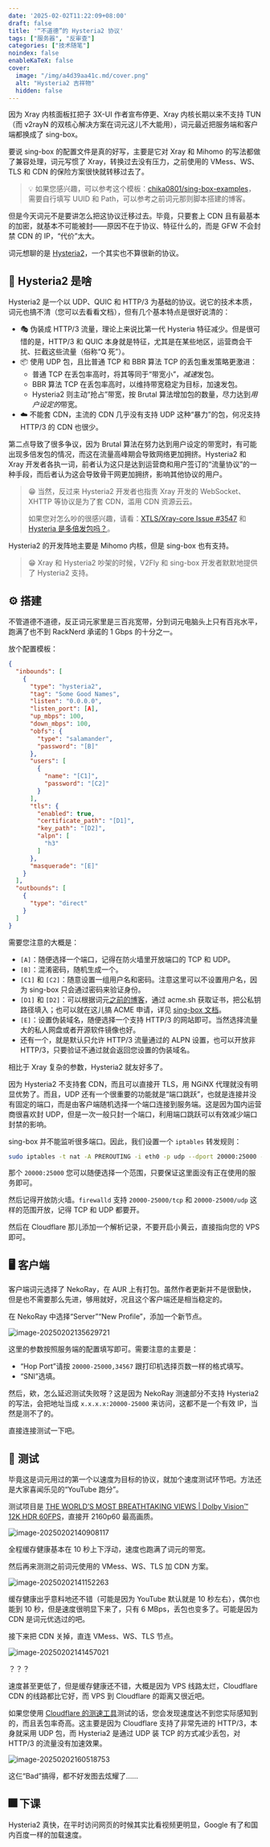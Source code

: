```yaml
---
date: '2025-02-02T11:22:09+08:00'
draft: false
title: '“不道德”的 Hysteria2 协议'
tags: ["服务器", "反审查"]
categories: ["技术随笔"]
noindex: false
enableKaTeX: false
cover:
  image: "/img/a4d39aa41c.md/cover.png"
  alt: "Hysteria2 吉祥物"
  hidden: false
---
```


因为 Xray 内核面板扛把子 3X-UI 作者宣布停更、Xray 内核长期以来不支持 TUN（而 v2rayN 的双核心解决方案在词元这儿不大能用），词元最近把服务端和客户端都换成了 sing-box。

要说 sing-box 的配置文件是真的好写，主要是它对 Xray 和 Mihomo 的写法都做了兼容处理，词元写惯了 Xray，转换过去没有压力，之前使用的 VMess、WS、TLS 和 CDN 的保险方案很快就转移过去了。

> 💡 如果您感兴趣，可以参考这个模板：[chika0801/sing-box-examples](https://github.com/chika0801/sing-box-examples/tree/main/VMess-WebSocket-TLS)，需要自行填写 UUID 和 Path，可以参考之前词元那则脚本搭建的博客。

但是今天词元不是要讲怎么把这协议迁移过去。毕竟，只要套上 CDN 且有最基本的加密，就基本不可能被封——原因不在于协议、特征什么的，而是 GFW 不会封禁 CDN 的 IP，“代价”太大。

词元想聊的是 [Hysteria2](https://v2.hysteria.network/)，一个其实也不算很新的协议。

## 🤬 Hysteria2 是啥

Hysteria2 是一个以 UDP、QUIC 和 HTTP/3 为基础的协议。说它的技术本质，词元也搞不清（您可以去看看文档），但有几个基本特点是很好说清的：

- 🎭 伪装成 HTTP/3 流量，理论上来说比第一代 Hysteria 特征减少。但是很可惜的是，HTTP/3 和 QUIC 本身就是特征，尤其是在某些地区，运营商会干扰、拦截这些流量（俗称“Q 死”）。
- 📦 使用 UDP 包，且比普通 TCP 和 BBR 算法 TCP 的丢包重发策略更激进：
  - 普通 TCP 在丢包率高时，将其等同于“带宽小”，*减速*发包。
  - BBR 算法 TCP 在丢包率高时，以维持带宽稳定为目标，加速发包。
  - Hysteria2 则主动“抢占”带宽，按 Brutal 算法增加包的数量，尽力达到*用户设定的*带宽。
- ☁️ 不能套 CDN，主流的 CDN 几乎没有支持 UDP 这种“暴力”的包，何况支持 HTTP/3 的 CDN 也很少。

第二点导致了很多争议，因为 Brutal 算法在努力达到用户设定的带宽时，有可能出现多倍发包的情况，而这在流量高峰期会导致网络更加拥挤。Hysteria2 和 Xray 开发者各执一词，前者认为这只是达到运营商和用户签订的“流量协议”的一种手段，而后者认为这会导致骨干网更加拥挤，影响其他协议的用户。

> 😁 当然，反过来 Hysteria2 开发者也指责 Xray 开发的 WebSocket、XHTTP 等协议是为了套 CDN，滥用 CDN 资源云云。
>
> 如果您对怎么吵的很感兴趣，请看：[XTLS/Xray-core Issue #3547](https://github.com/XTLS/Xray-core/issues/3547) 和 [Hysteria 是多倍发包吗？](https://v2.hysteria.network/zh/docs/misc/Hysteria-Brutal/)。

Hysteria2 的开发阵地主要是 Mihomo 内核，但是 sing-box 也有支持。

> 😁 Xray 和 Hysteria2 吵架的时候，V2Fly 和 sing-box 开发者默默地提供了 Hysteria2 支持。

## ⚙️ 搭建

不管道德不道德，反正词元家里是三百兆宽带，分到词元电脑头上只有百兆水平，跑满了也不到 RackNerd 承诺的 1 Gbps 的十分之一。

放个配置模板：

```json
{
  "inbounds": [
    {
      "type": "hysteria2",
      "tag": "Some Good Names",
      "listen": "0.0.0.0",
      "listen_port": [A],
      "up_mbps": 100,
      "down_mbps": 100,
      "obfs": {
        "type": "salamander",
        "password": "[B]"
      },
      "users": [
        {
          "name": "[C1]",
          "password": "[C2]"
        }
      ],
      "tls": {
        "enabled": true,
        "certificate_path": "[D1]",
        "key_path": "[D2]",
        "alpn": [
          "h3"
        ]
      },
      "masquerade": "[E]"
    }
  ],
  "outbounds": [
    {
      "type": "direct"
    }
  ]
}

```

需要您注意的大概是：

- `[A]`：随便选择一个端口，记得在防火墙里开放端口的 TCP 和 UDP。
- `[B]`：混淆密码，随机生成一个。
- `[C1]` 和 `[C2]`：随意设置一组用户名和密码。注意这里可以不设置用户名，因为 sing-box 只会通过密码来验证身份。
- `[D1]` 和 `[D2]`：可以根据词元[之前的博客](https://hi.bug-barrel.top/posts/0f3b05da2b/)，通过 acme.sh 获取证书，把公私钥路径填入；也可以就在这儿搞 ACME 申请，详见 [sing-box 文档](https://sing-box.sagernet.org/configuration/shared/tls/)。
- `[E]`：设置伪装域名，随便选择一个支持 HTTP/3 的网站即可。当然选择流量大的私人网盘或者开源软件镜像也好。
- 还有一个，就是默认只允许 HTTP/3 流量通过的 ALPN 设置，也可以开放非 HTTP/3，只要验证不通过就会返回您设置的伪装域名。

相比于 Xray 复杂的参数，Hysteria2 就友好多了。

因为 Hysteria2 不支持套 CDN，而且可以直接开 TLS，用 NGiNX 代理就没有明显优势了。而且，UDP 还有一个很重要的功能就是“端口跳跃”，也就是连接并没有固定的端口，而是由客户端随机选择一个端口连接到服务端。这是因为国内运营商很喜欢封 UDP，但是一次一般只封一个端口，利用端口跳跃可以有效减少端口封禁的影响。

sing-box 并不能监听很多端口。因此，我们设置一个 `iptables` 转发规则：

```bash
sudo iptables -t nat -A PREROUTING -i eth0 -p udp --dport 20000:25000 -j REDIRECT --to-ports [A]
```

那个 `20000:25000` 您可以随便选择一个范围，只要保证这里面没有正在使用的服务即可。

然后记得开放防火墙。`firewalld` 支持 `20000-25000/tcp` 和 `20000-25000/udp` 这样的范围开放，记得 TCP 和 UDP 都要开。

然后在 Cloudflare 那儿添加一个解析记录，不要开启小黄云，直接指向您的 VPS 即可。

## 🖥 客户端

客户端词元选择了 NekoRay，在 AUR 上有打包。虽然作者更新并不是很勤快，但是也不需要那么先进，够用就好，况且这个客户端还是相当稳定的。

在 NekoRay 中选择“Server”“New Profile”，添加一个新节点。

![image-20250202135629721](/img/a4d39aa41c.md/image-20250202135629721.png)

这里的参数按照服务端的配置填写即可。需要注意的主要是：

- “Hop Port”请按 `20000-25000,34567` 跟打印机选择页数一样的格式填写。
- “SNI”选填。

然后，欸，怎么延迟测试失败呀？这是因为 NekoRay 测速部分不支持 Hysteria2 的写法，会把地址当成 `x.x.x.x:20000-25000` 来访问，这都不是一个有效 IP，当然是测不了的。

直接连接测试一下吧。

## 🎯 测试

毕竟这是词元用过的第一个以速度为目标的协议，就加个速度测试环节吧。方法还是大家喜闻乐见的“YouTube 跑分”。

测试项目是 [THE WORLD’S MOST BREATHTAKING VIEWS | Dolby Vision™ 12K HDR 60FPS](https://www.youtube.com/watch?v=XDhzbwtXGFM)，直接开 2160p60 最高画质。

![image-20250202140908117](/img/a4d39aa41c.md/image-20250202140908117.png)

全程缓存健康基本在 10 秒上下浮动，速度也跑满了词元的带宽。

然后再来测测之前词元使用的 VMess、WS、TLS 加 CDN 方案。

![image-20250202141152263](/img/a4d39aa41c.md/image-20250202141152263.png)

缓存健康出乎意料地还不错（可能是因为 YouTube 默认就是 10 秒左右），偶尔也能到 10 秒，但是速度很明显下来了，只有 6 MBps，丢包也变多了。可能是因为 CDN 是词元优选过的吧。

接下来把 CDN 关掉，直连 VMess、WS、TLS 节点。

![image-20250202141457021](/img/a4d39aa41c.md/image-20250202141457021.png)

？？？

速度甚至更低了，但是缓存健康还不错，大概是因为 VPS 线路太烂，Cloudflare CDN 的线路都比它好，而 VPS 到 Cloudflare 的距离又很近吧。

如果您使用 [Cloudflare 的测速工具](https://speed.cloudflare.com/)测试的话，您会发现速度达不到您实际感知到的，而且丢包率奇高。这主要是因为 Cloudflare 支持了非常先进的 HTTP/3，本身就采用 UDP 包，而 Hysteria2 是通过 UDP 装 TCP 的方式减少丢包，对 HTTP/3 的流量没有加速效果。

![image-20250202160518753](/img/a4d39aa41c.md/image-20250202160518753.png)

这仨“Bad”搞得，都不好发图去炫耀了……

## 🎆 下课

Hysteria2 真快，在平时访问网页的时候其实比看视频更明显，Google 有了和国内百度一样的加载速度。
